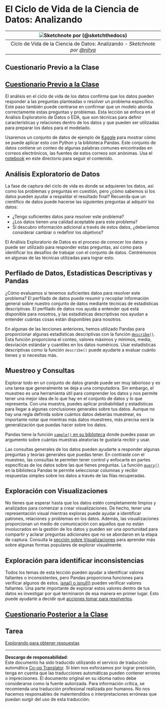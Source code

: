 <!--
CO_OP_TRANSLATOR_METADATA:
{
  "original_hash": "2baeafe1db4d58ee5b8ec85db9de728a",
  "translation_date": "2025-09-05T13:38:02+00:00",
  "source_file": "4-Data-Science-Lifecycle/15-analyzing/README.md",
  "language_code": "es"
}
-->
# El Ciclo de Vida de la Ciencia de Datos: Analizando

|![ Sketchnote por [(@sketchthedocs)](https://sketchthedocs.dev) ](../../sketchnotes/15-Analyzing.png)|
|:---:|
| Ciclo de Vida de la Ciencia de Datos: Analizando - _Sketchnote por [@nitya](https://twitter.com/nitya)_ |

## Cuestionario Previo a la Clase

## [Cuestionario Previo a la Clase](https://ff-quizzes.netlify.app/en/ds/quiz/28)

El análisis en el ciclo de vida de los datos confirma que los datos pueden responder a las preguntas planteadas o resolver un problema específico. Este paso también puede centrarse en confirmar que un modelo aborda correctamente estas preguntas y problemas. Esta lección se enfoca en el Análisis Exploratorio de Datos o EDA, que son técnicas para definir características y relaciones dentro de los datos y que pueden ser utilizadas para preparar los datos para el modelado.

Usaremos un conjunto de datos de ejemplo de [Kaggle](https://www.kaggle.com/balaka18/email-spam-classification-dataset-csv/version/1) para mostrar cómo se puede aplicar esto con Python y la biblioteca Pandas. Este conjunto de datos contiene un conteo de algunas palabras comunes encontradas en correos electrónicos, las fuentes de estos correos son anónimas. Usa el [notebook](../../../../4-Data-Science-Lifecycle/15-analyzing/notebook.ipynb) en este directorio para seguir el contenido.

## Análisis Exploratorio de Datos

La fase de captura del ciclo de vida es donde se adquieren los datos, así como los problemas y preguntas en cuestión, pero ¿cómo sabemos si los datos pueden ayudar a respaldar el resultado final? 
Recuerda que un científico de datos puede hacerse las siguientes preguntas al adquirir los datos:
-   ¿Tengo suficientes datos para resolver este problema?
-   ¿Los datos tienen una calidad aceptable para este problema?
-   Si descubro información adicional a través de estos datos, ¿deberíamos considerar cambiar o redefinir los objetivos?

El Análisis Exploratorio de Datos es el proceso de conocer los datos y puede ser utilizado para responder estas preguntas, así como para identificar los desafíos de trabajar con el conjunto de datos. Centrémonos en algunas de las técnicas utilizadas para lograr esto.

## Perfilado de Datos, Estadísticas Descriptivas y Pandas

¿Cómo evaluamos si tenemos suficientes datos para resolver este problema? El perfilado de datos puede resumir y recopilar información general sobre nuestro conjunto de datos mediante técnicas de estadísticas descriptivas. El perfilado de datos nos ayuda a entender qué está disponible para nosotros, y las estadísticas descriptivas nos ayudan a entender cuántas cosas están disponibles para nosotros.

En algunas de las lecciones anteriores, hemos utilizado Pandas para proporcionar algunas estadísticas descriptivas con la función [`describe()`](https://pandas.pydata.org/pandas-docs/stable/reference/api/pandas.DataFrame.describe.html). Esta función proporciona el conteo, valores máximos y mínimos, media, desviación estándar y cuantiles en los datos numéricos. Usar estadísticas descriptivas como la función `describe()` puede ayudarte a evaluar cuánto tienes y si necesitas más.

## Muestreo y Consultas

Explorar todo en un conjunto de datos grande puede ser muy laborioso y es una tarea que generalmente se deja a una computadora. Sin embargo, el muestreo es una herramienta útil para comprender los datos y nos permite tener una mejor idea de lo que hay en el conjunto de datos y lo que representa. Con una muestra, puedes aplicar probabilidad y estadísticas para llegar a algunas conclusiones generales sobre tus datos. Aunque no hay una regla definida sobre cuántos datos deberías muestrear, es importante notar que mientras más datos muestrees, más precisa será la generalización que puedas hacer sobre los datos.

Pandas tiene la función [`sample()` en su biblioteca](https://pandas.pydata.org/pandas-docs/stable/reference/api/pandas.DataFrame.sample.html) donde puedes pasar un argumento sobre cuántas muestras aleatorias te gustaría recibir y usar.

Las consultas generales de los datos pueden ayudarte a responder algunas preguntas y teorías generales que puedas tener. En contraste con el muestreo, las consultas te permiten tener control y enfocarte en partes específicas de los datos sobre las que tienes preguntas. 
La función [`query()`](https://pandas.pydata.org/pandas-docs/stable/reference/api/pandas.DataFrame.query.html) en la biblioteca Pandas te permite seleccionar columnas y recibir respuestas simples sobre los datos a través de las filas recuperadas.

## Exploración con Visualizaciones

No tienes que esperar hasta que los datos estén completamente limpios y analizados para comenzar a crear visualizaciones. De hecho, tener una representación visual mientras exploras puede ayudar a identificar patrones, relaciones y problemas en los datos. Además, las visualizaciones proporcionan un medio de comunicación con aquellos que no están involucrados en la gestión de los datos y pueden ser una oportunidad para compartir y aclarar preguntas adicionales que no se abordaron en la etapa de captura. Consulta la [sección sobre Visualizaciones](../../../../../../../../../3-Data-Visualization) para aprender más sobre algunas formas populares de explorar visualmente.

## Exploración para identificar inconsistencias

Todos los temas de esta lección pueden ayudar a identificar valores faltantes o inconsistentes, pero Pandas proporciona funciones para verificar algunos de estos. [isna() o isnull()](https://pandas.pydata.org/pandas-docs/stable/reference/api/pandas.isna.html) pueden verificar valores faltantes. Una parte importante de explorar estos valores dentro de tus datos es investigar por qué terminaron de esa manera en primer lugar. Esto puede ayudarte a decidir qué [acciones tomar para resolverlos](../../../../../../../../../2-Working-With-Data/08-data-preparation/notebook.ipynb).

## [Cuestionario Posterior a la Clase](https://ff-quizzes.netlify.app/en/ds/quiz/29)

## Tarea

[Explorando para obtener respuestas](assignment.md)

---

**Descargo de responsabilidad**:  
Este documento ha sido traducido utilizando el servicio de traducción automática [Co-op Translator](https://github.com/Azure/co-op-translator). Si bien nos esforzamos por lograr precisión, tenga en cuenta que las traducciones automáticas pueden contener errores o imprecisiones. El documento original en su idioma nativo debe considerarse como la fuente autorizada. Para información crítica, se recomienda una traducción profesional realizada por humanos. No nos hacemos responsables de malentendidos o interpretaciones erróneas que puedan surgir del uso de esta traducción.